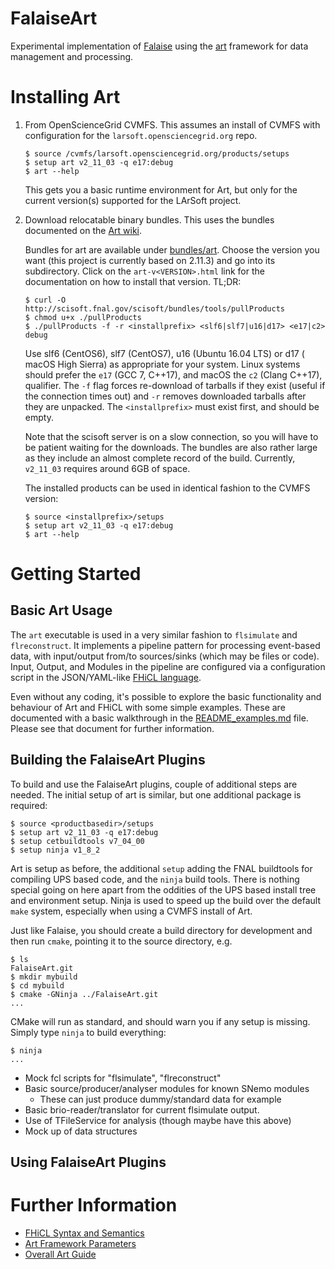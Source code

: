 FalaiseArt
==========

Experimental implementation of [Falaise](https://github.com/supernemo-dbd/falaise) using
the [art](https://art.fnal.gov) framework for data management and processing.


Installing Art
==============

1. From OpenScienceGrid CVMFS. This assumes an install of CVMFS
   with configuration for the `larsoft.opensciencegrid.org` repo.

   ```
   $ source /cvmfs/larsoft.opensciencegrid.org/products/setups
   $ setup art v2_11_03 -q e17:debug
   $ art --help
   ```

   This gets you a basic runtime environment for Art, but only for the
   current version(s) supported for the LArSoft project.

2. Download relocatable binary bundles. This uses the bundles documented
   on the [Art wiki](https://cdcvs.fnal.gov/redmine/projects/cet-is-public/wiki/Get_binary_distributions).

   Bundles for art are available under [bundles/art](https://scisoft.fnal.gov/scisoft/bundles/art/).
   Choose the version you want (this project is currently based on 2.11.3)
   and go into its subdirectory. Click on the `art-v<VERSION>.html` link
   for the documentation on how to install that version. TL;DR:

   ```
   $ curl -O http://scisoft.fnal.gov/scisoft/bundles/tools/pullProducts
   $ chmod u+x ./pullProducts
   $ ./pullProducts -f -r <installprefix> <slf6|slf7|u16|d17> <e17|c2> debug
   ```

   Use slf6 (CentOS6), slf7 (CentOS7), u16 (Ubuntu 16.04 LTS) or d17 (
   macOS High Sierra) as appropriate for your system. Linux systems
   should prefer the `e17` (GCC 7, C++17), and macOS the `c2` (Clang C++17),
   qualifier. The `-f` flag forces re-download of tarballs if they exist
   (useful if the connection times out) and `-r` removes downloaded tarballs
   after they are unpacked. The `<installprefix>` must exist first, and should
   be empty.

   Note that the scisoft server is on a slow connection, so you will
   have to be patient waiting for the downloads. The bundles are also
   rather large as they include an almost complete record of the build.
   Currently, `v2_11_03` requires around 6GB of space.

   The installed products can be used in identical fashion to the CVMFS version:

   ``` console
   $ source <installprefix>/setups
   $ setup art v2_11_03 -q e17:debug
   $ art --help
   ```

Getting Started
===============
Basic Art Usage
---------------

The `art` executable is used in a very similar fashion to `flsimulate` and
`flreconstruct`. It implements a pipeline pattern for processing event-based
data, with input/output from/to sources/sinks (which may be files or code).
Input, Output, and Modules in the pipeline are configured via a configuration
script in the JSON/YAML-like [FHiCL language](https://cdcvs.fnal.gov/redmine/projects/fhicl).

Even without any coding, it's possible to explore the basic functionality and
behaviour of Art and FHiCL with some simple examples. These are documented with
a basic walkthrough in the [README_examples.md](README_examples.md) file. Please
see that document for further information.


Building the FalaiseArt Plugins
--------------------------------

To build and use the FalaiseArt plugins, couple of additional steps are needed.
The initial setup of art is similar, but one additional package is required:

``` console
$ source <productbasedir>/setups
$ setup art v2_11_03 -q e17:debug
$ setup cetbuildtools v7_04_00
$ setup ninja v1_8_2
```

Art is setup as before, the additional `setup` adding the FNAL buildtools for compiling
UPS based code, and the `ninja` build tools. There is nothing special going on here apart
from the oddities of the UPS based install tree and environment setup. Ninja is used to
speed up the build over the default `make` system, especially when using a CVMFS
install of Art.

Just like Falaise, you should create a build directory for development and then run `cmake`,
pointing it to the source directory, e.g.

``` console
$ ls
FalaiseArt.git
$ mkdir mybuild
$ cd mybuild
$ cmake -GNinja ../FalaiseArt.git
...
```

CMake will run as standard, and should warn you if any setup is missing. Simply type `ninja`
to build everything:

``` console
$ ninja
...
```

- Mock fcl scripts for "flsimulate", "flreconstruct"
- Basic source/producer/analyser modules for known SNemo modules
  - These can just produce dummy/standard data for example
- Basic brio-reader/translator for current flsimulate output.
- Use of TFileService for analysis (though maybe have this above)
- Mock up of data structures

Using FalaiseArt Plugins
-------------------------

Further Information
===================
- [FHiCL Syntax and Semantics](https://cdcvs.fnal.gov/redmine/documents/327)
- [Art Framework Parameters](https://cdcvs.fnal.gov/redmine/projects/art/wiki/ART_framework_parameters)
- [Overall Art Guide](https://cdcvs.fnal.gov/redmine/projects/art/wiki)
